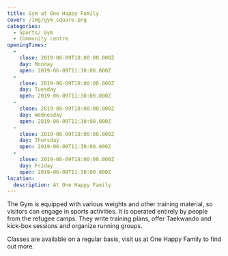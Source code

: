 ```yaml
---
title: Gym at One Happy Family
cover: /img/gym_square.png
categories:
  - Sports/ Gym
  - Community centre
openingTimes:
  - 
    close: 2019-06-09T18:00:00.000Z
    day: Monday
    open: 2019-06-09T11:30:00.000Z
  - 
    close: 2019-06-09T18:00:00.000Z
    day: Tuesday
    open: 2019-06-09T11:30:00.000Z
  - 
    close: 2019-06-09T18:00:00.000Z
    day: Wednesday
    open: 2019-06-09T11:30:00.000Z
  - 
    close: 2019-06-09T18:00:00.000Z
    day: Thursday
    open: 2019-06-09T11:30:00.000Z
  - 
    close: 2019-06-09T18:00:00.000Z
    day: Friday
    open: 2019-06-09T11:30:00.000Z
location:
  description: At One Happy Family
---
```


The Gym is equipped with various weights and other training material, so visitors can engage in sports activities. It is operated entirely by people from the refugee camps. They write training plans, offer Taekwando and kick-box sessions and organize running groups.

Classes are available on a regular basis, visit us at One Happy Family to find out more.